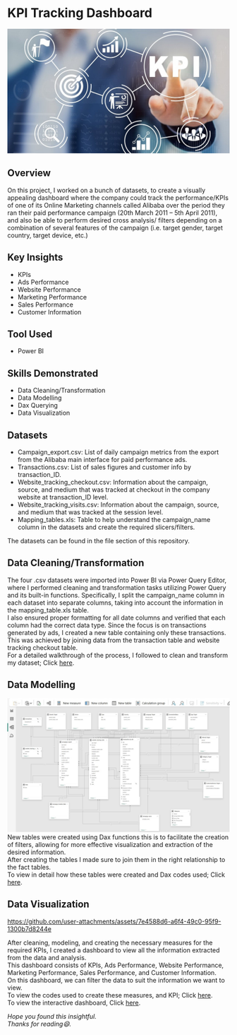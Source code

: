 # KPI Tracking Dashboard
![](kpi.jpg)
## Overview 
On this project, I worked on a bunch of datasets, to create a visually appealing dashboard where the company could track the performance/KPIs of one of its Online Marketing channels called Alibaba over the period they ran their paid performance campaign (20th March 2011 – 5th April 2011), and also be able to perform desired cross analysis/ filters depending on a combination of several features of the campaign (i.e. target gender, target country, target device, etc.)  
## Key Insights 
* KPIs
* Ads Performance
* Website Performance
* Marketing Performance
* Sales Performance
* Customer Information 
## Tool Used
* Power BI
## Skills Demonstrated 
* Data Cleaning/Transformation
* Data Modelling
* Dax Querying
* Data Visualization  
## Datasets
* Campaign_export.csv: List of daily campaign metrics from the export from the Alibaba main interface for paid performance ads.
* Transactions.csv: List of sales figures and customer info by transaction_ID.
* Website_tracking_checkout.csv: Information about the campaign, source, and medium that was tracked at checkout in the company website at transaction_ID level.
* Website_tracking_visits.csv: Information about the campaign, source, and medium that was tracked at the session level.
* Mapping_tables.xls: Table to help understand the campaign_name column in the datasets and create the required slicers/filters.

The datasets can be found in the file section of this repository.
## Data Cleaning/Transformation 
The four .csv datasets were imported into Power BI via Power Query Editor, where I performed cleaning and transformation tasks utilizing Power Query and its built-in functions. Specifically, I split the campaign_name column in each dataset into separate columns, taking into account the information in the mapping_table.xls table.  
I also ensured proper formatting for all date columns and verified that each column had the correct data type. Since the focus is on transactions generated by ads, I created a new table containing only these transactions. This was achieved by joining data from the transaction table and website tracking checkout table.  
For a detailed walkthrough of the process, I followed to clean and transform my dataset; Click [here](Data_Cleaning_Guide.pdf).
## Data Modelling 
![](modelling.jpg)
New tables were created using Dax functions this is to facilitate the creation of filters, allowing for more effective visualization and extraction of the desired information.  
After creating the tables I made sure to join them in the right relationship to the fact tables.  
To view in detail how these tables were created and Dax codes used; Click [here](Data_Modeling_Guide.pdf).
## Data Visualization  
https://github.com/user-attachments/assets/7e4588d6-a6f4-49c0-95f9-1300b7d8244e  

After cleaning, modeling, and creating the necessary measures for the required KPIs, I created a dashboard to view all the information extracted from the data and analysis.  
This dashboard consists of KPIs, Ads Performance, Website Performance, Marketing Performance, Sales Performance, and Customer Information.  
On this dashboard, we can filter the data to suit the information we want to view.  
To view the codes used to create these measures, and KPI; Click [here](Data_Analysis_Guide.pdf).  
To view the interactive dashboard, Click [here](https://app.powerbi.com/view?r=eyJrIjoiY2U3YWM1ZjUtODhhMC00YjFhLTgwY2YtZjA0OTg0YTI4NWZhIiwidCI6IjQzMDIwM2U1LTc2NTItNDAwMi05NDIzLTM2YjYyNzdmNDdkNiIsImMiOjEwfQ%3D%3D).

 _Hope you found this insightful._  
  _Thanks for reading😄._  



  





